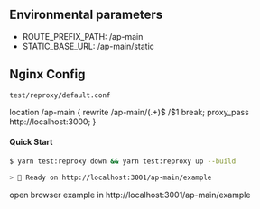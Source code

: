 ## Environmental parameters

- ROUTE_PREFIX_PATH: /ap-main
- STATIC_BASE_URL: /ap-main/static


## Nginx Config

`test/reproxy/default.conf`

location /ap-main {
     rewrite /ap-main/(.+)$ /$1 break;
     proxy_pass http://localhost:3000;
}

#### Quick Start

```zsh
$ yarn test:reproxy down && yarn test:reproxy up --build

> 🚀 Ready on http://localhost:3001/ap-main/example
```
open browser example in http://localhost:3001/ap-main/example
